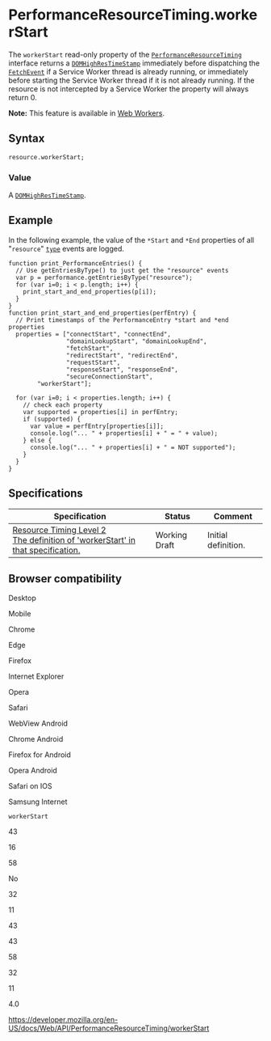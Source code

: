 PerformanceResourceTiming.workerStart
=====================================

The `workerStart` read-only property of the [`PerformanceResourceTiming`](../performanceresourcetiming) interface returns a [`DOMHighResTimeStamp`](../domhighrestimestamp) immediately before dispatching the [`FetchEvent`](../fetchevent) if a Service Worker thread is already running, or immediately before starting the Service Worker thread if it is not already running. If the resource is not intercepted by a Service Worker the property will always return 0.

**Note:** This feature is available in [Web Workers](../web_workers_api).

Syntax
------

    resource.workerStart;

### Value

A [`DOMHighResTimeStamp`](../domhighrestimestamp).

Example
-------

In the following example, the value of the `*Start` and `*End` properties of all "`resource`" [`type`](../performanceentry/entrytype) events are logged.

    function print_PerformanceEntries() {
      // Use getEntriesByType() to just get the "resource" events
      var p = performance.getEntriesByType("resource");
      for (var i=0; i < p.length; i++) {
        print_start_and_end_properties(p[i]);
      }
    }
    function print_start_and_end_properties(perfEntry) {
      // Print timestamps of the PerformanceEntry *start and *end properties
      properties = ["connectStart", "connectEnd",
                    "domainLookupStart", "domainLookupEnd",
                    "fetchStart",
                    "redirectStart", "redirectEnd",
                    "requestStart",
                    "responseStart", "responseEnd",
                    "secureConnectionStart",
            "workerStart"];

      for (var i=0; i < properties.length; i++) {
        // check each property
        var supported = properties[i] in perfEntry;
        if (supported) {
          var value = perfEntry[properties[i]];
          console.log("... " + properties[i] + " = " + value);
        } else {
          console.log("... " + properties[i] + " = NOT supported");
        }
      }
    }

Specifications
--------------

<table><thead><tr class="header"><th>Specification</th><th>Status</th><th>Comment</th></tr></thead><tbody><tr class="odd"><td><a href="https://www.w3.org/TR/resource-timing-2/#dom-performanceresourcetiming-workerstart">Resource Timing Level 2<br />
<span class="small">The definition of 'workerStart' in that specification.</span></a></td><td><span class="spec-wd">Working Draft</span></td><td>Initial definition.</td></tr></tbody></table>

Browser compatibility
---------------------

Desktop

Mobile

Chrome

Edge

Firefox

Internet Explorer

Opera

Safari

WebView Android

Chrome Android

Firefox for Android

Opera Android

Safari on IOS

Samsung Internet

`workerStart`

43

16

58

No

32

11

43

43

58

32

11

4.0

<a href="https://developer.mozilla.org/en-US/docs/Web/API/PerformanceResourceTiming/workerStart" class="_attribution-link">https://developer.mozilla.org/en-US/docs/Web/API/PerformanceResourceTiming/workerStart</a>

